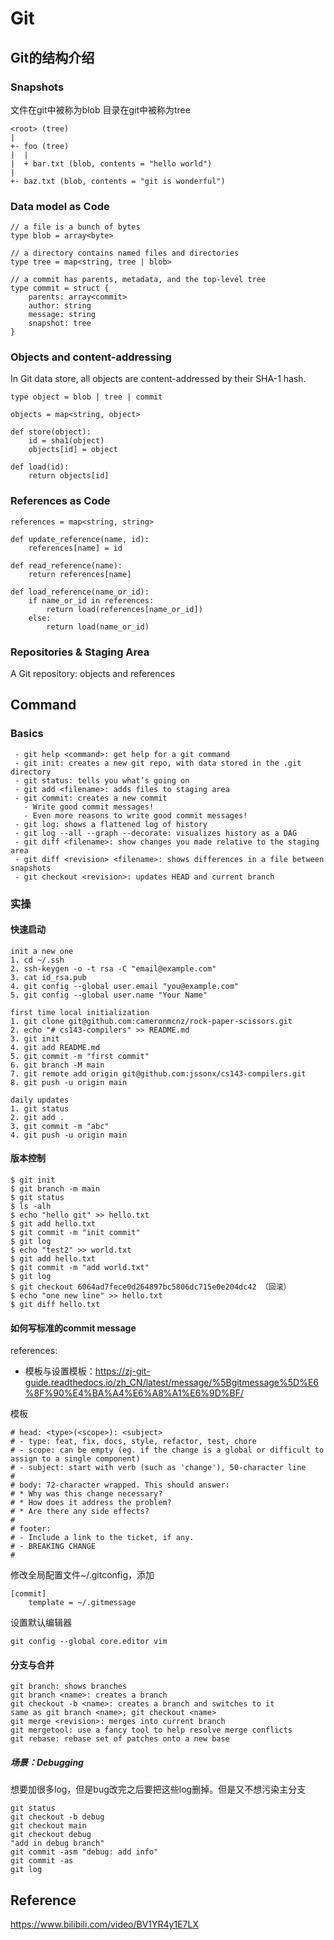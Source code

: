 # Git
<!-- TODO：如何使用sourcetree？ -->
## Git的结构介绍
### Snapshots
文件在git中被称为blob
目录在git中被称为tree
```
<root> (tree)
|
+- foo (tree)
|  |
|  + bar.txt (blob, contents = "hello world")
|
+- baz.txt (blob, contents = "git is wonderful")
```

### Data model as Code
```
// a file is a bunch of bytes
type blob = array<byte>

// a directory contains named files and directories
type tree = map<string, tree | blob>

// a commit has parents, metadata, and the top-level tree
type commit = struct {
    parents: array<commit>
    author: string
    message: string
    snapshot: tree
}
```
### Objects and content-addressing

In Git data store, all objects are content-addressed by their SHA-1 hash.

```
type object = blob | tree | commit

objects = map<string, object>

def store(object):
    id = sha1(object)
    objects[id] = object

def load(id):
    return objects[id]
```

### References as Code
```
references = map<string, string>

def update_reference(name, id):
    references[name] = id

def read_reference(name):
    return references[name]

def load_reference(name_or_id):
    if name_or_id in references:
        return load(references[name_or_id])
    else:
        return load(name_or_id)
```

### Repositories & Staging Area

A Git repository: objects and references

## Command

### Basics
```
 - git help <command>: get help for a git command
 - git init: creates a new git repo, with data stored in the .git directory
 - git status: tells you what’s going on
 - git add <filename>: adds files to staging area
 - git commit: creates a new commit
   - Write good commit messages!
   - Even more reasons to write good commit messages!
 - git log: shows a flattened log of history
 - git log --all --graph --decorate: visualizes history as a DAG
 - git diff <filename>: show changes you made relative to the staging area
 - git diff <revision> <filename>: shows differences in a file between snapshots
 - git checkout <revision>: updates HEAD and current branch
```

### 实操
#### 快速启动
```
init a new one
1. cd ~/.ssh
2. ssh-keygen -o -t rsa -C "email@example.com"
3. cat id_rsa.pub
4. git config --global user.email "you@example.com"
5. git config --global user.name "Your Name"

first time local initialization 
1. git clone git@github.com:cameronmcnz/rock-paper-scissors.git
2. echo "# cs143-compilers" >> README.md
3. git init
4. git add README.md
5. git commit -m "first commit"
6. git branch -M main
7. git remote add origin git@github.com:jssonx/cs143-compilers.git
8. git push -u origin main

daily updates
1. git status
2. git add .
3. git commit -m "abc"
4. git push -u origin main
```

#### 版本控制
```shell
$ git init
$ git branch -m main
$ git status
$ ls -alh
$ echo "hello git" >> hello.txt
$ git add hello.txt
$ git commit -m "init commit"
$ git log
$ echo "test2" >> world.txt   
$ git add hello.txt
$ git commit -m "add world.txt"
$ git log
$ git checkout 6064ad7fece0d264897bc5806dc715e0e204dc42 （回滚）
$ echo "one new line" >> hello.txt
$ git diff hello.txt
```

#### 如何写标准的commit message
references:
 - 模板与设置模板：https://zj-git-guide.readthedocs.io/zh_CN/latest/message/%5Bgitmessage%5D%E6%8F%90%E4%BA%A4%E6%A8%A1%E6%9D%BF/

模板
```
# head: <type>(<scope>): <subject>
# - type: feat, fix, docs, style, refactor, test, chore
# - scope: can be empty (eg. if the change is a global or difficult to assign to a single component)
# - subject: start with verb (such as 'change'), 50-character line
#
# body: 72-character wrapped. This should answer:
# * Why was this change necessary?
# * How does it address the problem?
# * Are there any side effects?
#
# footer: 
# - Include a link to the ticket, if any.
# - BREAKING CHANGE
#
```

修改全局配置文件~/.gitconfig，添加
```
[commit]
    template = ~/.gitmessage
```

设置默认编辑器
```
git config --global core.editor vim
```
#### 分支与合并
```
git branch: shows branches
git branch <name>: creates a branch
git checkout -b <name>: creates a branch and switches to it
same as git branch <name>; git checkout <name>
git merge <revision>: merges into current branch
git mergetool: use a fancy tool to help resolve merge conflicts
git rebase: rebase set of patches onto a new base
```
##### 场景：Debugging
想要加很多log，但是bug改完之后要把这些log删掉。但是又不想污染主分支

```
git status
git checkout -b debug
git checkout main
git checkout debug
"add in debug branch"
git commit -asm "debug: add info"
git commit -as
git log
```


## Reference
https://www.bilibili.com/video/BV1YR4y1E7LX